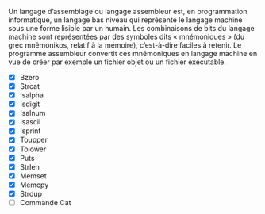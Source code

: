 Un langage d’assemblage ou langage assembleur est, en programmation informatique, un langage bas niveau qui représente le langage machine sous une forme lisible par un humain. Les combinaisons de bits du langage machine sont représentées par des symboles dits « mnémoniques » (du grec mnêmonikos, relatif à la mémoire), c’est-à-dire faciles à retenir. Le programme assembleur convertit ces mnémoniques en langage machine en vue de créer par exemple un fichier objet ou un fichier exécutable.

- [x] Bzero
- [x] Strcat
- [x] Isalpha
- [x] Isdigit
- [x] Isalnum
- [x] Isascii
- [x] Isprint
- [x] Toupper
- [x] Tolower
- [x] Puts
- [x] Strlen
- [x] Memset
- [x] Memcpy
- [x] Strdup
- [ ] Commande Cat
